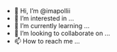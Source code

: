 - 👋 Hi, I’m @imapollii
- 👀 I’m interested in ...
- 🌱 I’m currently learning ...
- 💞️ I’m looking to collaborate on ...
- 📫 How to reach me ...

<!---
imapollii/imapollii is a ✨ special ✨ repository because its `README.md` (this file) appears on your GitHub profile.
You can click the Preview link to take a look at your changes.
--->
